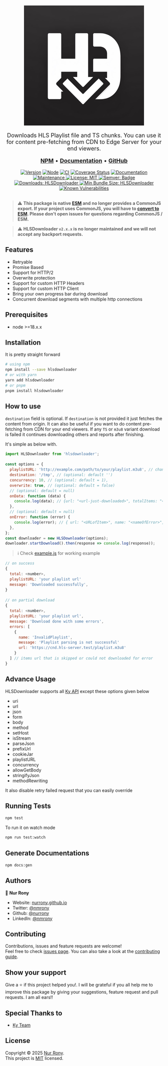 <div align="center">

[![HLSDownloader](./assets/logo.png)](https://nurrony.github.io/hlsdownloader/)<br />

</div>

<p align="center" style="font-size: 18px;">
  Downloads HLS Playlist file and TS chunks. You can use it for content pre-fetching from CDN to Edge Server for your end viewers.
</p>

<p align="center" style="font-size: 18px;">
  <a href="https://www.npmjs.com/package/hlsdownloader"><b>NPM</b></a> • <a href="https://nurrony.github.io/hlsdownloader/"><b>Documentation</b></a> •  <a href="https://github.com/nurrony/hlsdownloader"><b>GitHub</b></a>
</p>

<div align="center">

[![Version](https://img.shields.io/npm/v/hlsdownloader.svg?style=flat-square)](https://www.npmjs.com/package/hlsdownloader)
[![Node](https://img.shields.io/badge/node-%3E%3D18-blue.svg?style=flat-square)](https://www.npmjs.com/package/hlsdownloader)
[![CI](https://github.com/nurrony/hlsdownloader/actions/workflows/test.yaml/badge.svg?style=flat-square)](https://github.com/nurrony/hlsdownloader/actions/workflows/test.yaml)
[![Coverage Status](https://coveralls.io/repos/github/nurrony/hlsdownloader/badge.svg?branch=main)](https://coveralls.io/github/nurrony/hlsdownloader?branch=main)
[![Documentation](https://img.shields.io/badge/documentation-yes-brightgreen.svg?style=flat-square)](https://nurrony.github.io/hlsdownloader)
[![Maintenance](https://img.shields.io/badge/Maintained%3F-yes-green.svg?style=flat-square) ](https://github.com/nurrony/hlsdownloader/graphs/commit-activity)
[![License: MIT](https://img.shields.io/github/license/nurrony/hlsdownloader?style=flat-square) ](https://github.com/nurrony/hlsdownloader/blob/main/LICENSE)
[![Semver: Badge](https://img.shields.io/badge/%F0%9F%93%A6%F0%9F%9A%80-semantic--release-e10079?style=flat-square) ](https://npmjs.com/package/hlsdownloader)
[![Downloads: HLSDownloader](https://img.shields.io/npm/dm/hlsdownloader.svg?style=flat-square) ](https://npm-stat.com/charts.html?package=hlsdownloader)
[![Min Bundle Size: HLSDownloader](https://img.shields.io/bundlephobia/minzip/hlsdownloader?style=flat-square) ](https://bundlephobia.com/package/hlsdownloader@latest)
[![Known Vulnerabilities](https://snyk.io/test/github/nurrony/hlsdownloader/badge.svg)](https://snyk.io/test/github/nurrony/hlsdownloader)
<br /> <br />

</div>

> ⚠️
> <strong>This package is native [ESM](https://developer.mozilla.org/en-US/docs/Web/JavaScript/Guide/Modules) and no longer provides a CommonJS export. If your project uses CommonJS, you will have to [convert to ESM](https://gist.github.com/sindresorhus/a39789f98801d908bbc7ff3ecc99d99c). Please don't open issues for questions regarding CommonJS / ESM.</strong>

> ⚠️
> <strong>HLSDownloader `v2.x.x` is no longer maintained and we will not accept any backport requests.</strong>

## Features

- Retryable
- Promise Based
- Support for HTTP/2
- Overwrite protection
- Support for custom HTTP Headers
- Support for custom HTTP Client
- Bring your own progress bar during download
- Concurrent download segments with multiple http connections

## Prerequisites

- node >=18.x.x

## Installation

It is pretty straight forward

```sh
# using npm
npm install --save hlsdownloader
# or with yarn
yarn add hlsdownloader
# or pnpm
pnpm install hlsdownloader
```

## How to use

`destination` field is optional. If `destination` is not provided it just fetches the content from origin.
It can also be useful if you want to do content pre-fetching from CDN for your end viewers. If any `TS` or `m3u8`
variant download is failed it continues downloading others and reports after finishing.

It's simple as below with.

```js
import HLSDownloader from 'hlsdownloader';

const options = {
  playlistURL: 'http://example.com/path/to/your/playlist.m3u8', // change it
  destination: '/tmp', // (optional: default '')
  concurrency: 10, // (optional: default = 1),
  overwrite: true, // (optional: default = false)
  // (optional: default = null)
  onData: function (data) {
    console.log(data); // {url: "<url-just-downloaded>", totalItems: "<total-items-to-download>", path: "<absolute-path-of-download-loation>"}
  },
  // (optional: default = null)
  onError: function (error) {
    console.log(error); // { url: "<URLofItem>", name: "<nameOfError>", message: "human readable message of error" }
  },
};
const downloader = new HLSDownloader(options);
downloader.startDownload().then(response => console.log(response));
```

> ℹ️ Check [example.js](example.js) for working example

```js
// on success
{
  total: <number>,
  playlistURL: 'your playlist url'
  message: 'Downloaded successfully',
}

// on partial download
{
  total: <number>,
  playlistURL: 'your playlist url',
  message: 'Download done with some errors',
  errors: [
    {
      name: 'InvalidPlaylist',
      message: 'Playlist parsing is not successful'
      url: 'https://cnd.hls-server.test/playlist.m3u8'
    }
  ] // items url that is skipped or could not downloaded for error
}
```

## Advance Usage

HLSDownloader supports all [Ky API](https://github.com/sindresorhus/ky?tab=readme-ov-file#api) except these options given below

- uri
- url
- json
- form
- body
- method
- setHost
- isStream
- parseJson
- prefixUrl
- cookieJar
- playlistURL
- concurrency
- allowGetBody
- stringifyJson
- methodRewriting

It also disable retry failed request that you can easily override

## Running Tests

```sh
npm test
```

To run it on watch mode

```sh
npm run test:watch
```

## Generate Documentations

```sh
npm docs:gen
```

## Authors

👤 **Nur Rony**

- Website: [nurrony.github.io](https://nurrony.github.io)
- Twitter: [@nmrony](https://twitter.com/nmrony)
- Github: [@nurrony](https://github.com/nurrony)
- LinkedIn: [@nmrony](https://linkedin.com/in/nmrony)

## Contributing

Contributions, issues and feature requests are welcome!<br />Feel free to check [issues page](https://github.com/nurrony/hlsdownloader/issues). You can also take a look at the [contributing guide](https://github.com/nurrony/hlsdownloader/blob/main/CONTRIBUTING.md).

## Show your support

Give a ⭐️ if this project helped you!. I will be grateful if you all help me to improve this package by giving your suggestions, feature request and pull requests. I am all ears!!

## Special Thanks to

- [Ky Team](https://www.npmjs.com/package/ky)

## License

Copyright © 2025 [Nur Rony](https://github.com/nurrony).<br />
This project is [MIT](https://github.com/nurrony/hlsdownloader/blob/main/LICENSE) licensed.

